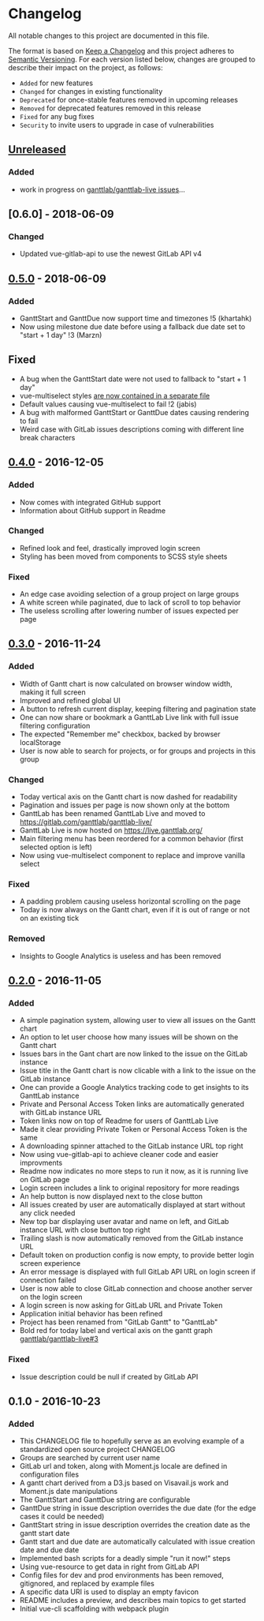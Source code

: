 # Changelog
All notable changes to this project are documented in this file.

The format is based on [Keep a Changelog](http://keepachangelog.com/) and this project adheres to [Semantic Versioning](http://semver.org/). For each version listed below, changes are grouped to describe their impact on the project, as follows:

- `Added` for new features
- `Changed` for changes in existing functionality
- `Deprecated` for once-stable features removed in upcoming releases
- `Removed` for deprecated features removed in this release
- `Fixed` for any bug fixes
- `Security` to invite users to upgrade in case of vulnerabilities

## [Unreleased]
### Added
- work in progress on [ganttlab/ganttlab-live issues](https://gitlab.com/ganttlab/ganttlab-live/issues?scope=all&state=opened&utf8=%E2%9C%93&label_name%5B%5D=Feature)...

## [0.6.0] - 2018-06-09
### Changed
- Updated vue-gitlab-api to use the newest GitLab API v4

## [0.5.0] - 2018-06-09
### Added
- GanttStart and GanttDue now support time and timezones !5 (khartahk)
- Now using milestone due date before using a fallback due date set to "start + 1 day" !3 (Marzn)

## Fixed
- A bug when the GanttStart date were not used to fallback to "start + 1 day"
- vue-multiselect styles [are now contained in a separate file](https://github.com/monterail/vue-multiselect/releases)
- Default values causing vue-multiselect to fail !2 (jabis)
- A bug with malformed GanttStart or GanttDue dates causing rendering to fail
- Weird case with GitLab issues descriptions coming with different line break characters

## [0.4.0] - 2016-12-05
### Added
- Now comes with integrated GitHub support
- Information about GitHub support in Readme

### Changed
- Refined look and feel, drastically improved login screen
- Styling has been moved from components to SCSS style sheets

### Fixed
- An edge case avoiding selection of a group project on large groups
- A white screen while paginated, due to lack of scroll to top behavior
- The useless scrolling after lowering number of issues expected per page

## [0.3.0] - 2016-11-24
### Added
- Width of Gantt chart is now calculated on browser window width, making it full screen
- Improved and refined global UI
- A button to refresh current display, keeping filtering and pagination state
- One can now share or bookmark a GanttLab Live link with full issue filtering configuration
- The expected "Remember me" checkbox, backed by browser localStorage
- User is now able to search for projects, or for groups and projects in this group

### Changed
- Today vertical axis on the Gantt chart is now dashed for readability
- Pagination and issues per page is now shown only at the bottom
- GanttLab has been renamed GanttLab Live and moved to https://gitlab.com/ganttlab/ganttlab-live/
- GanttLab Live is now hosted on https://live.ganttlab.org/
- Main filtering menu has been reordered for a common behavior (first selected option is left)
- Now using vue-multiselect component to replace and improve vanilla select

### Fixed
- A padding problem causing useless horizontal scrolling on the page
- Today is now always on the Gantt chart, even if it is out of range or not on an existing tick

### Removed
- Insights to Google Analytics is useless and has been removed

## [0.2.0] - 2016-11-05
### Added
- A simple pagination system, allowing user to view all issues on the Gantt chart
- An option to let user choose how many issues will be shown on the Gantt chart
- Issues bars in the Gant chart are now linked to the issue on the GitLab instance
- Issue title in the Gantt chart is now clicable with a link to the issue on the GitLab instance
- One can provide a Google Analytics tracking code to get insights to its GanttLab instance
- Private and Personal Access Token links are automatically generated with GitLab instance URL
- Token links now on top of Readme for users of GanttLab Live
- Made it clear providing Private Token or Personal Access Token is the same
- A downloading spinner attached to the GitLab instance URL top right
- Now using vue-gitlab-api to achieve cleaner code and easier improvments
- Readme now indicates no more steps to run it now, as it is running live on GitLab page
- Login screen includes a link to original repository for more readings
- An help button is now displayed next to the close button
- All issues created by user are automatically displayed at start without any click needed
- New top bar displaying user avatar and name on left, and GitLab instance URL with close button top right
- Trailing slash is now automatically removed from the GitLab instance URL
- Default token on production config is now empty, to provide better login screen experience
- An error message is displayed with full GitLab API URL on login screen if connection failed
- User is now able to close GitLab connection and choose another server on the login screen
- A login screen is now asking for GitLab URL and Private Token
- Application initial behavior has been refined
- Project has been renamed from "GitLab Gantt" to "GanttLab"
- Bold red for today label and vertical axis on the gantt graph [ganttlab/ganttlab-live#3](https://gitlab.com/ganttlab/ganttlab-live/issues/3)

### Fixed
- Issue description could be null if created by GitLab API

## 0.1.0 - 2016-10-23
### Added
- This CHANGELOG file to hopefully serve as an evolving example of a standardized open source project CHANGELOG
- Groups are searched by current user name
- GitLab url and token, along with Moment.js locale are defined in configuration files
- A gantt chart derived from a D3.js based on Visavail.js work and Moment.js date manipulations
- The GanttStart and GanttDue string are configurable
- GanttDue string in issue description overrides the due date (for the edge cases it could be needed)
- GanttStart string in issue description overrides the creation date as the gantt start date
- Gantt start and due date are automatically calculated with issue creation date and due date
- Implemented bash scripts for a deadly simple "run it now!" steps
- Using vue-resource to get data in right from GitLab API
- Config files for dev and prod environments has been removed, gitignored, and replaced by example files
- A specific data URI is used to display an empty favicon
- README includes a preview, and describes main topics to get started
- Initial vue-cli scaffolding with webpack plugin

[Unreleased]: https://gitlab.com/ganttlab/ganttlab-live/compare/v0.6.0...master
[0.5.0]: https://gitlab.com/ganttlab/ganttlab-live/compare/v0.5.0...v0.6.0
[0.5.0]: https://gitlab.com/ganttlab/ganttlab-live/compare/v0.4.0...v0.5.0
[0.4.0]: https://gitlab.com/ganttlab/ganttlab-live/compare/v0.3.0...v0.4.0
[0.3.0]: https://gitlab.com/ganttlab/ganttlab-live/compare/v0.2.0...v0.3.0
[0.2.0]: https://gitlab.com/ganttlab/ganttlab-live/compare/v0.1.0...v0.2.0
